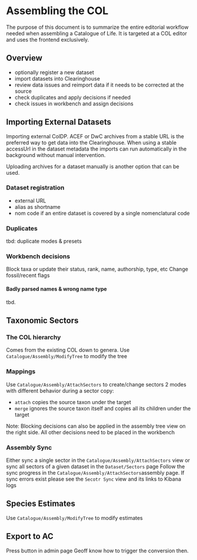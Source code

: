 # Assembling the COL
The purpose of this document is to summarize the entire editorial workflow needed when assembling a Catalogue of Life.
It is targeted at a COL editor and uses the frontend exclusively.

## Overview
 - optionally register a new dataset
 - import datasets into Clearinghouse
 - review data issues and reimport data if it needs to be corrected at the source
 - check duplicates and apply decisions if needed
 - check issues in workbench and assign decisions

## Importing External Datasets
Importing external ColDP. ACEF or DwC archives from a stable URL is the preferred way to get data into the Clearinghouse.
When using a stable accessUrl in the dataset metadata the imports can run automatically in the background without manual intervention.

Uploading archives for a dataset manually is another option that can be used.

### Dataset registration
 - external URL
 - alias as shortname
 - nom code if an entire dataset is covered by a single nomenclatural code

### Duplicates
tbd: duplicate modes & presets

### Workbench decisions
Block taxa or update their status, rank, name, authorship, type, etc
Change fossil/recent flags

#### Badly parsed names & wrong name type
tbd.


## Taxonomic Sectors
### The COL hierarchy
Comes from the existing COL down to genera.
Use `Catalogue/Assembly/ModifyTree` to modify the tree

### Mappings
Use `Catalogue/Assembly/AttachSectors` to create/change sectors
2 modes with different behavior during a sector copy: 
 - `attach` copies the source taxon under the target
 - `merge` ignores the source taxon itself and copies all its children under the target

Note: Blocking decisions can also be applied in the assembly tree view on the right side. All other decisions need to be placed in the workbench

### Assembly Sync
Either sync a single sector in the `Catalogue/Assembly/AttachSectors` view or sync all sectors of a given dataset in the `Dataset/Sectors` page
Follow the sync progress in the `Catalogue/Assembly/AttachSectors`assembly page.
If sync errors exist please see the `Secotr Sync` view and its links to Kibana logs


## Species Estimates
Use `Catalogue/Assembly/ModifyTree` to modify estimates


## Export to AC
Press button in admin page
Geoff know how to trigger the conversion then.
